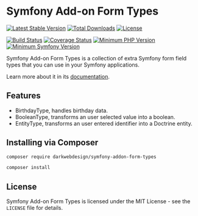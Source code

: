 # Symfony Add-on Form Types

[![Latest Stable Version](https://poser.pugx.org/darkwebdesign/symfony-addon-form-types/v/stable?format=flat)](https://packagist.org/packages/darkwebdesign/symfony-addon-form-types)
[![Total Downloads](https://poser.pugx.org/darkwebdesign/symfony-addon-form-types/downloads?format=flat)](https://packagist.org/packages/darkwebdesign/symfony-addon-form-types)
[![License](https://poser.pugx.org/darkwebdesign/symfony-addon-form-types/license?format=flat)](https://packagist.org/packages/darkwebdesign/symfony-addon-form-types)

[![Build Status](https://travis-ci.org/darkwebdesign/symfony-addon-form-types.svg?branch=2.8)](https://travis-ci.org/darkwebdesign/symfony-addon-form-types?branch=2.8)
[![Coverage Status](https://codecov.io/gh/darkwebdesign/symfony-addon-form-types/branch/2.8/graph/badge.svg)](https://codecov.io/gh/darkwebdesign/symfony-addon-form-types)
[![Minimum PHP Version](https://img.shields.io/badge/php-%3E%3D%205.3-777BB3.svg)](https://php.net/)
[![Minimum Symfony Version](https://img.shields.io/badge/symfony-%3E%3D%202.3-93C74B.svg)](https://symfony.com/)

Symfony Add-on Form Types is a collection of extra Symfony form field types that you can use in your Symfony applications.

Learn more about it in its [documentation](https://github.com/darkwebdesign/symfony-addon-pack/blob/2.8/doc/reference/forms/types/index.md).

## Features

* BirthdayType, handles birthday data.
* BooleanType, transforms an user selected value into a boolean.
* EntityType, transforms an user entered identifier into a Doctrine entity.

## Installing via Composer

```bash
composer require darkwebdesign/symfony-addon-form-types
```

```bash
composer install
```

## License

Symfony Add-on Form Types is licensed under the MIT License - see the `LICENSE` file for details.
